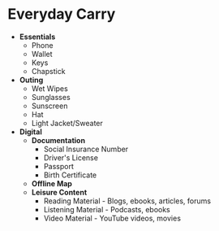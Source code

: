 # Everyday Carry

- **Essentials**
  - Phone
  - Wallet
  - Keys
  - Chapstick
- **Outing**
  - Wet Wipes
  - Sunglasses
  - Sunscreen
  - Hat
  - Light Jacket/Sweater
- **Digital**
  - **Documentation**
    - Social Insurance Number
    - Driver's License
    - Passport
    - Birth Certificate
  - **Offline Map**
  - **Leisure Content**
    - Reading Material - Blogs, ebooks, articles, forums
    - Listening Material - Podcasts, ebooks
    - Video Material - YouTube videos, movies
